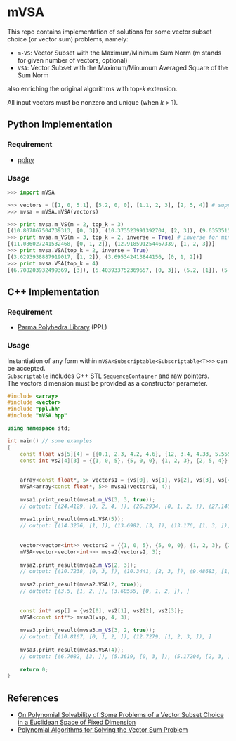 # mVSA

This repo contains implementation of solutions for some vector subset choice (or vector sum) problems, namely:

- `m-VS`: Vector Subset with the Maximum/Minimum Sum Norm (*m* stands for given number of vectors, optional) <br/>
- `VSA`: Vector Subset with the Maximum/Minumum Averaged Square of the Sum Norm

also enriching the original algorithms with top-*k* extension.

All input vectors must be nonzero and unique (when *k* > 1).

## Python Implementation

### Requirement
- [pplpy](https://github.com/videlec/pplpy)

### Usage

```python
>>> import mVSA

>>> vectors = [[1, 0, 5.1], [5.2, 0, 0], [1.1, 2, 3], [2, 5, 4]] # supporting both integer & float
>>> mvsa = mVSA.mVSA(vectors)

>>> print mvsa.m_VS(m = 2, top_k = 3)
[(10.807867504739313, [0, 3]), (10.373523991392704, [2, 3]), (9.635351576356724, [1, 3])]
>>> print mvsa.m_VS(m = 3, top_k = 2, inverse = True) # inverse for minimum case
[(11.086027241532468, [0, 1, 2]), (12.918591254467339, [1, 2, 3])]
>>> print mvsa.VSA(top_k = 2, inverse = True)
[(3.6293938887919017, [1, 2]), (3.695342413844156, [0, 1, 2])]
>>> print mvsa.VSA(top_k = 4)
[(6.708203932499369, [3]), (5.403933752369657, [0, 3]), (5.2, [1]), (5.197114584074513, [0])]

```

## C++ Implementation

### Requirement
- [Parma Polyhedra Library](http://www.bugseng.com/ppl-download) (PPL)

### Usage

Instantiation of any form within `mVSA<Subscriptable<Subscriptable<T>>>` can be accepted. </br>
`Subscriptable` includes C++ STL `SequenceContainer` and raw pointers. </br>
The vectors dimension must be provided as a constructor parameter.

```C++
#include <array>
#include <vector>
#include "ppl.hh"
#include "mVSA.hpp"

using namespace std;

int main() // some examples
{
    const float vs[5][4] = {{0.1, 2.3, 4.2, 4.6}, {12, 3.4, 4.33, 5.555}, {1, 3, 5, 6}, {4.2, 5, 9, 8}, {1, 4, 5.5, 6.4}};
    const int vs2[4][3] = {{1, 0, 5}, {5, 0, 0}, {1, 2, 3}, {2, 5, 4}};
    
    
    array<const float*, 5> vectors1 = {vs[0], vs[1], vs[2], vs[3], vs[4]};
    mVSA<array<const float*, 5>> mvsa1(vectors1, 4);
    
    mvsa1.print_result(mvsa1.m_VS(3, 3, true));
    // output: [(24.4129, [0, 2, 4, ]), (26.2934, [0, 1, 2, ]), (27.1405, [0, 1, 4, ]), ]
    
    mvsa1.print_result(mvsa1.VSA(5));
    // output: [(14.3236, [1, ]), (13.6982, [3, ]), (13.176, [1, 3, ]), (11.5584, [1, 3, 4, ]), (11.4635, [3, 4, ]), ]
    
    
    vector<vector<int>> vectors2 = {{1, 0, 5}, {5, 0, 0}, {1, 2, 3}, {2, 5, 4}};
    mVSA<vector<vector<int>>> mvsa2(vectors2, 3);
    
    mvsa2.print_result(mvsa2.m_VS(2, 3));
    // output: [(10.7238, [0, 3, ]), (10.3441, [2, 3, ]), (9.48683, [1, 3, ]), ]
    
    mvsa2.print_result(mvsa2.VSA(2, true));
    // output: [(3.5, [1, 2, ]), (3.60555, [0, 1, 2, ]), ]
    
    
    const int* vsp[] = {vs2[0], vs2[1], vs2[2], vs2[3]};
    mVSA<const int**> mvsa3(vsp, 4, 3);
    
    mvsa3.print_result(mvsa3.m_VS(3, 2, true));
    // output: [(10.8167, [0, 1, 2, ]), (12.7279, [1, 2, 3, ]), ]
    
    mvsa3.print_result(mvsa3.VSA(4));
    // output: [(6.7082, [3, ]), (5.3619, [0, 3, ]), (5.17204, [2, 3, ]), (5.09902, [0, ]), ]
    
    return 0;
}
```

## References

- [On Polynomial Solvability of Some Problems of a Vector Subset Choice in a Euclidean Space of Fixed Dimension](https://link.springer.com/article/10.1134/S1990478910010084)
- [Polynomial Algorithms for Solving the Vector Sum Problem](https://link.springer.com/article/10.1134/S1990478907030027)
